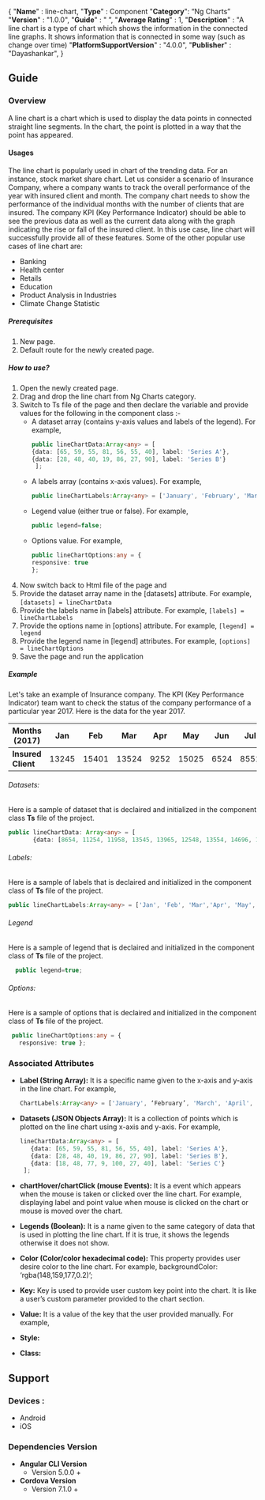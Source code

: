 {
"**Name**" : line-chart,
"**Type**" : Component
"**Category**": “Ng Charts”
"**Version**" : "1.0.0", 
"**Guide**" : " ”,
"**Average Rating**" : 1,
"**Description**" : "A line chart is a type of chart which shows the information in the connected line graphs. It shows information that is connected in some way (such as change over time)
"**PlatformSupportVersion**" : "4.0.0",
"**Publisher**" : "Dayashankar",
}
## Guide
### Overview
A line chart is a chart which is used to display the data points in connected straight line segments. In the chart, the point is plotted in a way that the point has appeared.
#### Usages
The line chart is popularly used in chart of the trending data. For an instance, stock market share chart.
Let us consider a scenario of Insurance Company, where a company wants to track the overall performance of the year with insured client and month. The company chart needs to show the performance of the individual months with the number of clients that are insured. The company KPI (Key Performance Indicator) should be able to see the previous data as well as the current data along with the graph indicating the rise or fall of the insured client. In this use case, line chart will successfully provide all of these features.
Some of the other popular use cases of line chart are:
- Banking
- Health center
- Retails
- Education
- Product Analysis in Industries
- Climate Change Statistic
##### Prerequisites
1. New page.
2. Default route for the newly created page.
##### How to use?
1. Open the newly created page.
2. Drag and drop the line chart from Ng Charts category.
3. Switch to Ts file of the page and then declare the variable and provide values for the following in the component class :- 
    * A dataset array (contains y-axis values and labels of the legend). For example,
        ```typescript 
        public lineChartData:Array<any> = [
        {data: [65, 59, 55, 81, 56, 55, 40], label: 'Series A'},
        {data: [28, 48, 40, 19, 86, 27, 90], label: 'Series B'}
         ];
        ```
    * A labels array (contains x-axis values). For example,
        ```typescript
        public lineChartLabels:Array<any> = ['January', 'February', 'March','April', 'May', 'June', 'July'];
        ```
    * Legend value (either true or false). For example, 
        ```typescript
        public legend=false;
        ```
    * Options value. For example,
        ```typescript
        public lineChartOptions:any = {
        responsive: true
        };
        ```
4. Now switch back to Html file of the page and 
5. Provide the dataset array name in the [datasets] attribute. For example,
        ```
		[datasets] = lineChartData
		```
6. Provide the labels name in [labels] attribute. For example,
        ```
        [labels] = lineChartLabels
        ```
7. Provide the options name in [options] attribute. For example,
        ```
        [legend] = legend
        ```
8. Provide the legend name in [legend] attributes. For example,
        ```
		[options] = lineChartOptions
		```
9. Save the page and run the application 
##### Example
Let's take an example of Insurance company. The KPI (Key Performance Indicator) team want to check the status of the company performance of a particular year 2017. 
Here is the data for the year 2017. 

| Months (2017) | Jan | Feb | Mar | Apr | May | Jun | Jul | Aug | Sep | Oct | Nov | Dec |
| ------ | ------ | ------ | ------ | ------ | ------ | ------ | ------ | ------ | ------ | ------ | ------ | ------ |
| **Insured Client** | 13245 | 15401 | 13524 | 9252 | 15025 | 6524 | 8551 | 19321 | 13054 | 15655 | 11024 | 16542 |

###### Datasets:
Here is a sample of dataset that is declaired and initialized in the component class **Ts** file of the project. 
```typescript
public lineChartData: Array<any> = [
       {data: [8654, 11254, 11958, 13545, 13965, 12548, 13554, 14696, 14979, 16585, 16964, 17015], label: ' Insurance Statistic Year 2017'];
```
###### Labels:
Here is a sample of labels that is declaired and initialized in the component class of **Ts** file of the project.
```typescript
public lineChartLabels:Array<any> = ['Jan', 'Feb', 'Mar','Apr', 'May', 'Jun', 'Jul', 'Aug', 'Sep', 'Oct', 'Nov', 'Dec'];
```
###### Legend
Here is a sample of legend that is declaired and initialized in the component class of **Ts** file of the project.
```typescript
  public legend=true;
```
###### Options:
Here is a sample of options that is declaired and initialized in the component class of **Ts** file of the project.
```typescript
 public lineChartOptions:any = {
   responsive: true };
```
### Associated Attributes
- **Label (String Array):** It is a specific name given to the x-axis and y-axis in the line chart. For example, 
    ```typescript
    ChartLabels:Array<any> = ['January', ‘February’, 'March', 'April', 'May', 'June', 'July'];
    ```

-   **Datasets (JSON Objects Array):** It is a collection of points which is plotted on the line chart using x-axis and y-axis. For example,
    ```typescript
    lineChartData:Array<any> = [
       {data: [65, 59, 55, 81, 56, 55, 40], label: 'Series A'},
       {data: [28, 48, 40, 19, 86, 27, 90], label: 'Series B'},
       {data: [18, 48, 77, 9, 100, 27, 40], label: 'Series C'}
     ];
    ```
- **chartHover/chartClick (mouse Events):** It is a event which appears when the mouse is taken or clicked over the line chart. For example, displaying label and point value when mouse is clicked on the chart or mouse is moved over the chart. 
- **Legends (Boolean):** It is a name given to the same category of data that is used in plotting the line chart. If it is true, it shows the legends otherwise it does not show.
- **Color (Color/color hexadecimal code):** This property provides user desire color to the line chart. For example, backgroundColor: ‘rgba(148,159,177,0.2)’;

-   **Key:** Key is used to provide user custom key point into the chart. It is like a user’s custom parameter provided to the chart section.

-   **Value:** It is a value of the key that the user provided manually. For example,

-   **Style:**
-   **Class:**
## Support 
### Devices : 
-   Android
-   iOS
### Dependencies Version
-   **Angular CLI Version**
    -   Version 5.0.0 +
-   **Cordova Version**
    -   Version 7.1.0 +


